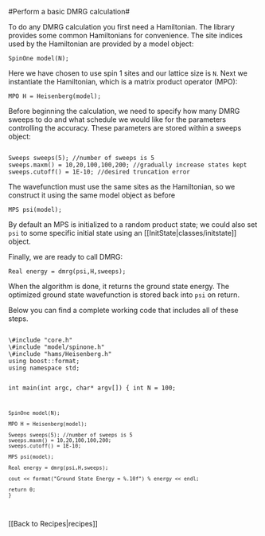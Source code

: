 #Perform a basic DMRG calculation#

To do any DMRG calculation you first need a Hamiltonian. 
The library provides some common Hamiltonians for convenience.
The site indices used by the Hamiltonian are provided by a model object:

`SpinOne model(N);`

Here we have chosen to use spin 1 sites and our lattice size is `N`.
Next we instantiate the Hamiltonian, which is a matrix product operator (MPO):

`MPO H = Heisenberg(model);`

Before beginning the calculation, we need to specify how many DMRG sweeps to do and
what schedule we would like for the parameters controlling the accuracy.
These parameters are stored within a sweeps object:

<code>
Sweeps sweeps(5); //number of sweeps is 5
sweeps.maxm() = 10,20,100,100,200; //gradually increase states kept
sweeps.cutoff() = 1E-10; //desired truncation error
</code>

The wavefunction must use the same sites
as the Hamiltonian, so we construct it using the same model object as before

`MPS psi(model);`

By default an MPS is initialized to a random product state; we could also set `psi`
to some specific initial state using an [[InitState|classes/initstate]] object.

Finally, we are ready to call DMRG:

`Real energy = dmrg(psi,H,sweeps);`

When the algorithm is done, it returns the ground state energy. The optimized ground state
wavefunction is stored back into `psi` on return.

Below you can find a complete working code that includes all of these steps.


<code>
\#include "core.h"
\#include "model/spinone.h"
\#include "hams/Heisenberg.h"
using boost::format;
using namespace std;

int 
main(int argc, char\* argv[])
    {
    int N = 100;

    SpinOne model(N);

    MPO H = Heisenberg(model);

    Sweeps sweeps(5); //number of sweeps is 5
    sweeps.maxm() = 10,20,100,100,200;
    sweeps.cutoff() = 1E-10;

    MPS psi(model);

    Real energy = dmrg(psi,H,sweeps);

    cout << format("Ground State Energy = %.10f") % energy << endl;

    return 0;
    }

</code>

<br>
[[Back to Recipes|recipes]]
